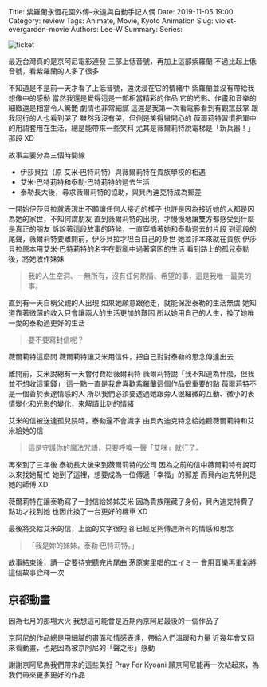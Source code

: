 Title: 紫羅蘭永恆花園外傳–永遠與自動手記人偶
Date: 2019-11-05 19:00
Category: review
Tags: Animate, Movie, Kyoto Animation
Slug: violet-evergarden-movie
Authors: Lee-W
Summary:
Series:

![ticket]({static}/images/post-images/2019-11-05-06-violet-evergarden-movie/ticket.jpg)

<!--more-->

最近台灣真的是京阿尼電影連發
三部上低音號，再加上這部紫羅蘭
不過比起上低音號，看紫羅蘭的人多了很多

不知道是不是前一天才看了上低音號，還沈浸在它的情緒中
紫羅蘭並沒有帶給我想像中的感動
當然我還是覺得這是一部相當精彩的作品
它的光影、作畫和音樂的細緻還是相當令人驚艷
劇情也非常細膩
這還是我第一次看電影看到有觀眾鼓掌
跟我同行的人也看到哭了
雖然我沒有哭，但倒是笑得蠻開心的
薇爾莉特習慣把軍中的用語套用在生活，總是能帶來一些笑料
尤其是薇爾莉特說電梯是「新兵器！」那段 XD

故事主要分為三個時間線

* 伊莎貝拉（原 艾米‧巴特莉特）與薇爾莉特在貴族學校的相遇
* 艾米‧巴特莉特和泰勒‧巴特莉特的過去生活
* 泰勒長大後，尋求薇爾莉特的協助，與貝內迪克特成為郵差

一開始伊莎貝拉就表現出不願讓任何人接近的樣子
也許是因為接近她的人都是因為她的家世，不知何謂朋友
直到薇爾莉特的出現，才慢慢地讓雙方都感受到什麼是真正的朋友
訴說著這段故事的時候，一直穿插著她和泰勒過去的片段
到這段的尾聲，薇爾莉特要離開前，伊莎貝拉才坦白自己的身世
她並非本來就在貴族
伊莎貝拉原本用艾米‧巴特莉特的名字在戰亂中過著窮困的生活
看到路上的孤兒泰勒後，將她收作妹妹

> 我的人生空洞、一無所有，沒有任何熱情、希望的事，這是我唯一最美的事。

直到有一天自稱父親的人出現
如果她願意跟他走，就能保證泰勒的生活無虞
她知道靠著微薄的收入只會讓兩人的生活更加的艱困
所以她用自己的人生，換了她唯一愛的泰勒過更好的生活

> 要不要寫封信呢？

薇爾莉特這麼問
薇爾莉特讓艾米用信件，把自己對對泰勒的思念傳達出去

離開前，艾米說總有一天會付費給薇爾莉特
薇爾莉特說「我不知道為什麼，但我並不想收這筆錢」
這一點一直是我會喜歡紫羅蘭這個作品很重要的點
薇爾莉特不是一個善於表達情感的人
所以我們必須要透過她跟旁人很細微的互動、微小的表情變化和光影的變化，來解讀此刻的情緒

艾米的信被送達孤兒院時，泰勒還不會識字
由貝內迪克特念給她聽薇爾莉特和艾米給她的信

> 這是守護你的魔法咒語，只要呼喚一聲「艾咪」就行了。

再來到了三年後
泰勒長大後來到薇爾莉特的公司
因為之前的信中薇爾莉特有說可以來找她幫忙
她到了這裡，想要成為一位傳遞「幸福」的郵差
而貝內迪克特則是她的師傅 XD

薇爾莉特在讓泰勒寫了一封信給姊姊艾米
因為貴族隱藏了身份，貝內迪克特費了點功才找到她
也因此換了一台更好的機車 XD

最後將交給艾米的信，上面的文字很短
卻已經足夠傳達所有的情感和思念

> 「我是妳的妹妹，泰勒‧巴特莉特。」

故事結束後，請一定要待完聽完片尾曲
茅原実里唱的エイミー
會用音樂再重新將這個故事詮釋一次

## 京都動畫
因為七月的那場大火
我想這可能會是近期內京阿尼最後的一個作品了

京阿尼的作品總是用細膩的畫面和情感表達，帶給人們溫暖和力量
近幾年會又回來看動畫，也是因為被京阿尼的「聲之形」感動

謝謝京阿尼為我們帶來的這些美好
Pray For Kyoani
願京阿尼能再一次站起來，為我們帶來更多更好的作品
